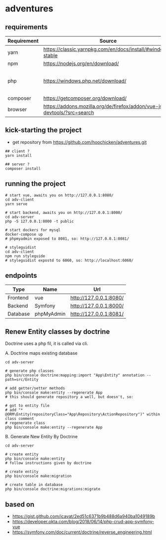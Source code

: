 # adventures

## requirements

| Requirement | Source | Note |
| --- | --- | --- |
yarn | <https://classic.yarnpkg.com/en/docs/install/#windows-stable> |
npm | <https://nodejs.org/en/download/> | 
php | <https://windows.php.net/download/> | php.ini mit folgenden aktivierten Modulen:<br />*extension=pdo_mysql<br />*extension=openssl
composer | <https://getcomposer.org/download/> | 
browser | https://addons.mozilla.org/de/firefox/addon/vue-js-devtools/?src=search |

## kick-starting the project

* get repository from <https://github.com/hoochicken/adventures.git>

~~~cli
## client ? 
yarn install

## server ? 
composer install
~~~

## running the project

```
# start vue, awaits you on http://127.0.0.1:8080/ 
cd adv-client
yarn serve

# start backend, awaits you on http://127.0.0.1:8000/
cd adv-server
php -S 127.0.0.1:8000 -t public

# start dockers for mysql
docker-compose up
# phpmyadmin exposed to 8081, so: http://127.0.0.1:8081/

# styleguidist
cd adv-client
npm run styleguide
# styleguidist expostd to 6060, so: http://localhost:6060/
```

## endpoints

| Type | Name | Url |
| --- | --- | --- |
Frontend | vue | <http://127.0.0.1:8080/>
Backend | Symfony | <http://127.0.0.1:8000/>
Database | phpMyAdmin | <http://127.0.0.1:8081/>

## Renew Entity classes by doctrine

Doctrine uses a php fil, it is called via cli.

A. Doctrine maps existing database

~~~
cd adv-server

# generate php classes
php bin/console doctrine:mapping:import "App\Entity" annotation --path=src/Entity

# add getter/setter methods
php bin/console make:entity --regenerate App
# this should generate repository a well, but doesn't, so:

# got to entity file
# add "* @ORM\Entity(repositoryClass="App\Repository\ActionRepository")" within class comment
# regenerate class
php bin/console make:entity --regenerate App
~~~

B. Generate New Entity By Doctrine

~~~
cd adv-server

# create entity
php bin/console make:entity
# follow instructions given by doctrine

# create entity
php bin/console make:migration

# create table in database
php bin/console doctrine:migrations:migrate
~~~ 

## based on

* <https://gist.github.com/jcavat/2ed51c6371b9b488d6a940ba1049189b>
* <https://developer.okta.com/blog/2018/06/14/php-crud-app-symfony-vue>
* <https://symfony.com/doc/current/doctrine/reverse_engineering.html>

